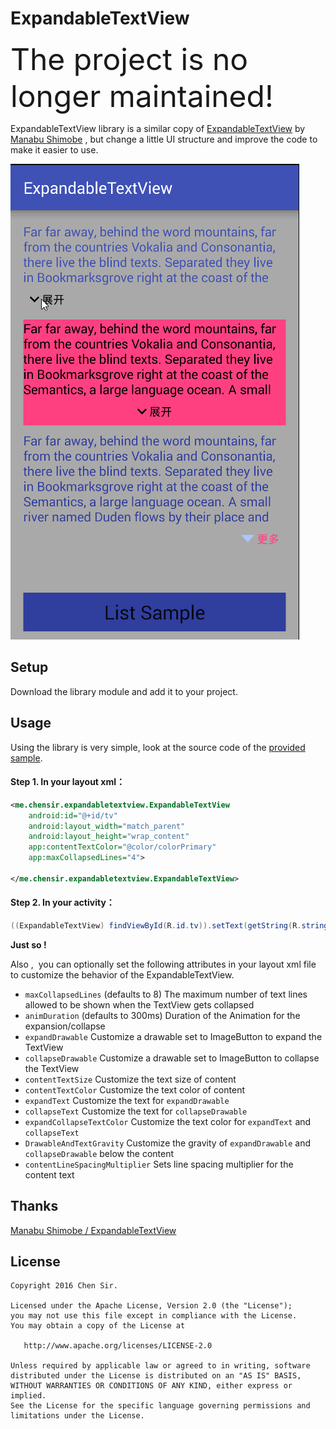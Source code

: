 # ExpandableTextView

<font size=8>The project is no longer maintained!</font>

ExpandableTextView library is a similar copy of [ExpandableTextView](https://github.com/Manabu-GT/ExpandableTextView) by [Manabu Shimobe](https://github.com/Manabu-GT) , but change a little UI structure and improve the code to make it easier to use. 

 ![sample](/art/sample.gif)



## Setup

Download the library module and add it to your project.



## Usage

Using the library is very simple, look at the source code of the [provided sample](/sample). 

#### Step 1. In your layout xml：

```xml
<me.chensir.expandabletextview.ExpandableTextView
    android:id="@+id/tv"
    android:layout_width="match_parent"
    android:layout_height="wrap_content"
    app:contentTextColor="@color/colorPrimary"
    app:maxCollapsedLines="4">

</me.chensir.expandabletextview.ExpandableTextView>
```

#### Step 2.  In your activity：

```java
((ExpandableTextView) findViewById(R.id.tv)).setText(getString(R.string.dummy_text));
```

**Just so !**

Also ,  you can optionally set the following attributes in your layout xml file to customize the behavior of the ExpandableTextView.

- `maxCollapsedLines` (defaults to 8) The maximum number of text lines allowed to be shown when the TextView gets collapsed
- `animDuration` (defaults to 300ms) Duration of the Animation for the expansion/collapse
- `expandDrawable` Customize a drawable set to ImageButton to expand the TextView
- `collapseDrawable` Customize a drawable set to ImageButton to collapse the TextView
- `contentTextSize`  Customize the text size of content
- `contentTextColor`  Customize the text color of content
- `expandText`  Customize the text  for `expandDrawable` 
- `collapseText`  Customize the text  for `collapseDrawable`
- `expandCollapseTextColor`  Customize the text color for `expandText`  and `collapseText`
- `DrawableAndTextGravity`  Customize the gravity of `expandDrawable`  and  `collapseDrawable`  below the content
- `contentLineSpacingMultiplier`  Sets line spacing multiplier for the content text




## Thanks

[Manabu Shimobe / ExpandableTextView](https://github.com/Manabu-GT/ExpandableTextView)



License
-------

    Copyright 2016 Chen Sir.

    Licensed under the Apache License, Version 2.0 (the "License");
    you may not use this file except in compliance with the License.
    You may obtain a copy of the License at
    
       http://www.apache.org/licenses/LICENSE-2.0
    
    Unless required by applicable law or agreed to in writing, software
    distributed under the License is distributed on an "AS IS" BASIS,
    WITHOUT WARRANTIES OR CONDITIONS OF ANY KIND, either express or implied.
    See the License for the specific language governing permissions and
    limitations under the License.
